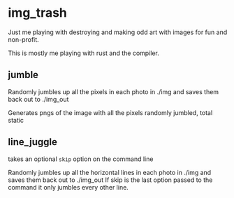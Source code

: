 # img_trash

Just me playing with destroying and making odd art with images for fun and non-profit.

This is mostly me playing with rust and the compiler.

## jumble

Randomly jumbles up all the pixels in each photo in ./img and saves them back out to ./img_out

Generates pngs of the image with all the pixels randomly jumbled, total static

## line_juggle

takes an optional `skip` option on the command line

Randomly jumbles up all the horizontal lines in each photo in ./img and saves them back out to ./img_out
If skip is the last option passed to the command it only jumbles every other line.